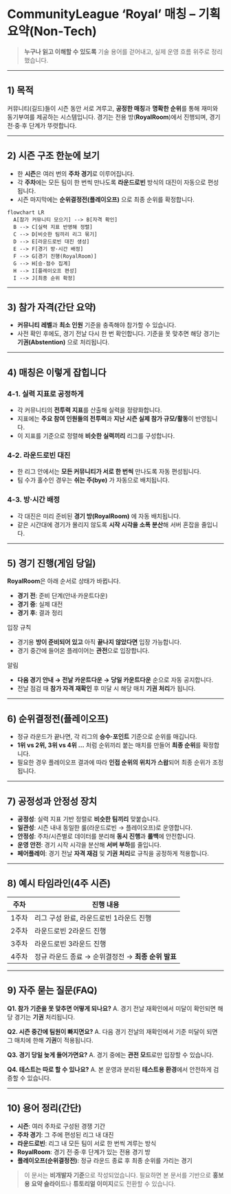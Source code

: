 # CommunityLeague ‘Royal’ 매칭 – 기획 요약(Non‑Tech)

> **누구나 읽고 이해할 수 있도록** 기술 용어를 걷어내고, 실제 운영 흐름 위주로 정리했습니다.

---

## 1) 목적

커뮤니티(길드)들이 시즌 동안 서로 겨루고, **공정한 매칭**과 **명확한 순위**를 통해 재미와 동기부여를 제공하는 시스템입니다. 경기는 전용 방(**RoyalRoom**)에서 진행되며, 경기 전·중·후 단계가 뚜렷합니다.

---

## 2) 시즌 구조 한눈에 보기

* 한 **시즌**은 여러 번의 **주차 경기**로 이루어집니다.
* 각 **주차**에는 모든 팀이 한 번씩 만나도록 **라운드로빈** 방식의 대진이 자동으로 편성됩니다.
* 시즌 마지막에는 **순위결정전(플레이오프)** 으로 최종 순위를 확정합니다.

```mermaid
flowchart LR
  A[참가 커뮤니티 모으기] --> B[자격 확인]
  B --> C[실력 지표 반영해 정렬]
  C --> D[비슷한 팀끼리 리그 묶기]
  D --> E[라운드로빈 대진 생성]
  E --> F[경기 방·시간 배정]
  F --> G[경기 진행(RoyalRoom)]
  G --> H[승·점수 집계]
  H --> I[플레이오프 편성]
  I --> J[최종 순위 확정]
```

---

## 3) 참가 자격(간단 요약)

* **커뮤니티 레벨**과 **최소 인원** 기준을 충족해야 참가할 수 있습니다.
* 사전 확인 후에도, 경기 전날 다시 한 번 확인합니다. 기준을 못 맞추면 해당 경기는 **기권(Abstention)** 으로 처리됩니다.

---

## 4) 매칭은 이렇게 잡힙니다

### 4-1. 실력 지표로 공정하게

* 각 커뮤니티의 **전투력 지표**를 산출해 실력을 정량화합니다.
* 지표에는 **주요 참여 인원들의 전투력**과 **지난 시즌 실제 참가 규모/활동**이 반영됩니다.
* 이 지표를 기준으로 정렬해 **비슷한 실력끼리** 리그를 구성합니다.

### 4-2. 라운드로빈 대진

* 한 리그 안에서는 **모든 커뮤니티가 서로 한 번씩** 만나도록 자동 편성됩니다.
* 팀 수가 홀수인 경우는 **쉬는 주(bye)** 가 자동으로 배치됩니다.

### 4-3. 방·시간 배정

* 각 대진은 미리 준비된 **경기 방(RoyalRoom)** 에 자동 배치됩니다.
* 같은 시간대에 경기가 몰리지 않도록 **시작 시각을 소폭 분산**해 서버 혼잡을 줄입니다.

---

## 5) 경기 진행(게임 당일)

**RoyalRoom**은 아래 순서로 상태가 바뀝니다.

* **경기 전**: 준비 단계(안내·카운트다운)
* **경기 중**: 실제 대전
* **경기 후**: 결과 정리

입장 규칙

* 경기용 **방이 준비되어 있고** 아직 **끝나지 않았다면** 입장 가능합니다.
* 경기 중간에 들어온 플레이어는 **관전**으로 입장합니다.

알림

* **다음 경기 안내 → 전날 카운트다운 → 당일 카운트다운** 순으로 자동 공지합니다.
* 전날 점검 때 **참가 자격 재확인** 후 미달 시 해당 매치 **기권 처리**가 됩니다.

---

## 6) 순위결정전(플레이오프)

* 정규 라운드가 끝나면, 각 리그의 **승수·포인트** 기준으로 순위를 매깁니다.
* **1위 vs 2위, 3위 vs 4위 …** 처럼 순위끼리 붙는 매치를 만들어 **최종 순위**를 확정합니다.
* 필요한 경우 플레이오프 결과에 따라 **인접 순위의 위치가 스왑**되어 최종 순위가 조정됩니다.

---

## 7) 공정성과 안정성 장치

* **공정성**: 실력 지표 기반 정렬로 **비슷한 팀끼리** 맞붙습니다.
* **일관성**: 시즌 내내 동일한 룰(라운드로빈 → 플레이오프)로 운영합니다.
* **안정성**: 주차/시즌별로 데이터를 분리해 **동시 진행**과 **롤백**에 안전합니다.
* **운영 안전**: 경기 시작 시각을 분산해 **서버 부하**를 줄입니다.
* **페어플레이**: 경기 전날 **자격 재검** 및 **기권 처리**로 규칙을 공정하게 적용합니다.

---

## 8) 예시 타임라인(4주 시즌)

| 주차  | 진행 내용                            |
| --- | -------------------------------- |
| 1주차 | 리그 구성 완료, 라운드로빈 1라운드 진행          |
| 2주차 | 라운드로빈 2라운드 진행                    |
| 3주차 | 라운드로빈 3라운드 진행                    |
| 4주차 | 정규 라운드 종료 → 순위결정전 → **최종 순위 발표** |

---

## 9) 자주 묻는 질문(FAQ)

**Q1. 참가 기준을 못 맞추면 어떻게 되나요?**
A. 경기 전날 재확인에서 미달이 확인되면 해당 경기는 **기권** 처리됩니다.

**Q2. 시즌 중간에 팀원이 빠지면요?**
A. 다음 경기 전날의 재확인에서 기준 미달이 되면 그 매치에 한해 **기권**이 적용됩니다.

**Q3. 경기 당일 늦게 들어가면요?**
A. 경기 중에는 **관전 모드**로만 입장할 수 있습니다.

**Q4. 테스트는 따로 할 수 있나요?**
A. 본 운영과 분리된 **테스트용 환경**에서 안전하게 검증할 수 있습니다.

---

## 10) 용어 정리(간단)

* **시즌**: 여러 주차로 구성된 경쟁 기간
* **주차 경기**: 그 주에 편성된 리그 내 대진
* **라운드로빈**: 리그 내 모든 팀이 서로 한 번씩 겨루는 방식
* **RoyalRoom**: 경기 전·중·후 단계가 있는 전용 경기 방
* **플레이오프(순위결정전)**: 정규 라운드 종료 후 최종 순위를 가리는 경기

> 이 문서는 **비개발자 기준**으로 작성되었습니다. 필요하면 본 문서를 기반으로 **홍보용 요약 슬라이드**나 **튜토리얼 이미지**로도 전환할 수 있습니다.
